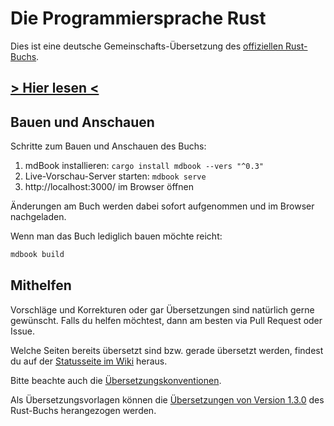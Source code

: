 # Die Programmiersprache Rust

Dies ist eine deutsche Gemeinschafts-Übersetzung des [offiziellen Rust-Buchs](https://doc.rust-lang.org/book/).

## [> Hier lesen <](https://rust-lang-de.github.io/rustbook-de)

## Bauen und Anschauen

Schritte zum Bauen und Anschauen des Buchs:

1. mdBook installieren: `cargo install mdbook --vers "^0.3"`
2. Live-Vorschau-Server starten: `mdbook serve`
3. http://localhost:3000/ im Browser öffnen

Änderungen am Buch werden dabei sofort aufgenommen und im Browser nachgeladen.

Wenn man das Buch lediglich bauen möchte reicht:

```bash
mdbook build
```

## Mithelfen

Vorschläge und Korrekturen oder gar Übersetzungen sind natürlich gerne gewünscht.
Falls du helfen möchtest, dann am besten via Pull Request oder Issue.

Welche Seiten bereits übersetzt sind bzw. gerade übersetzt werden, findest du auf der
[Statusseite im Wiki](https://github.com/rust-lang-de/rustbook-de/wiki/Status) heraus.

Bitte beachte auch die [Übersetzungskonventionen](https://github.com/rust-lang-de/rustbook-de/wiki/%C3%9Cbersetzungskonventionen).

Als Übersetzungsvorlagen können die [Übersetzungen von Version 1.3.0](https://github.com/rust-lang-de/rustbook-de/tree/snapshot-2019/src) des Rust-Buchs herangezogen werden.
